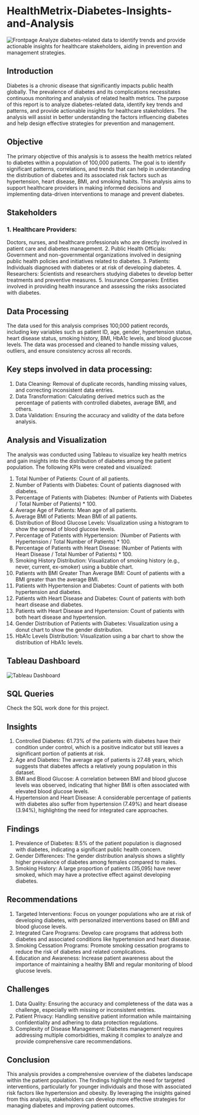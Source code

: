 # HealthMetrix-Diabetes-Insights-and-Analysis
![Frontpage](https://github.com/user-attachments/assets/bdbc10a0-fea9-4833-843c-62b5539a1d5f)
Analyze diabetes-related data to identify trends and provide actionable insights for healthcare stakeholders, aiding in prevention and management strategies.

## Introduction

Diabetes is a chronic disease that significantly impacts public health globally. The prevalence of diabetes and its complications necessitates continuous monitoring and analysis of related health metrics. The purpose of this report is to analyze diabetes-related data, identify key trends and patterns, and provide actionable insights for healthcare stakeholders. The analysis will assist in better understanding the factors influencing diabetes and help design effective strategies for prevention and management.

## Objective

The primary objective of this analysis is to assess the health metrics related to diabetes within a population of 100,000 patients. The goal is to identify significant patterns, correlations, and trends that can help in understanding the distribution of diabetes and its associated risk factors such as hypertension, heart disease, BMI, and smoking habits. This analysis aims to support healthcare providers in making informed decisions and implementing data-driven interventions to manage and prevent diabetes.

## Stakeholders

### 1. Healthcare Providers: 
Doctors, nurses, and healthcare professionals who are directly involved in patient care and diabetes management.
2. Public Health Officials: Government and non-governmental organizations involved in designing public health policies and initiatives related to diabetes.
3. Patients: Individuals diagnosed with diabetes or at risk of developing diabetes.
4. Researchers: Scientists and researchers studying diabetes to develop better treatments and preventive measures.
5. Insurance Companies: Entities involved in providing health insurance and assessing the risks associated with diabetes.

## Data Processing

The data used for this analysis comprises 100,000 patient records, including key variables such as patient ID, age, gender, hypertension status, heart disease status, smoking history, BMI, HbA1c levels, and blood glucose levels. The data was processed and cleaned to handle missing values, outliers, and ensure consistency across all records.

## Key steps involved in data processing:

1. Data Cleaning: Removal of duplicate records, handling missing values, and correcting inconsistent data entries.
2. Data Transformation: Calculating derived metrics such as the percentage of patients with controlled diabetes, average BMI, and others.
3. Data Validation: Ensuring the accuracy and validity of the data before analysis.

## Analysis and Visualization

The analysis was conducted using Tableau to visualize key health metrics and gain insights into the distribution of diabetes among the patient population. The following KPIs were created and visualized:

1. Total Number of Patients: Count of all patients.
2. Number of Patients with Diabetes: Count of patients diagnosed with diabetes.
3. Percentage of Patients with Diabetes: (Number of Patients with Diabetes / Total Number of Patients) * 100.
4. Average Age of Patients: Mean age of all patients.
5. Average BMI of Patients: Mean BMI of all patients.
6. Distribution of Blood Glucose Levels: Visualization using a histogram to show the spread of blood glucose levels.
7. Percentage of Patients with Hypertension: (Number of Patients with Hypertension / Total Number of Patients) * 100.
8. Percentage of Patients with Heart Disease: (Number of Patients with Heart Disease / Total Number of Patients) * 100.
9. Smoking History Distribution: Visualization of smoking history (e.g., never, current, ex-smoker) using a bubble chart.
10. Patients with BMI Greater Than Average BMI: Count of patients with a BMI greater than the average BMI.
11. Patients with Hypertension and Diabetes: Count of patients with both hypertension and diabetes.
12. Patients with Heart Disease and Diabetes: Count of patients with both heart disease and diabetes.
13. Patients with Heart Disease and Hypertension: Count of patients with both heart disease and hypertension.
14. Gender Distribution of Patients with Diabetes: Visualization using a donut chart to show the gender distribution.
15. HbA1c Levels Distribution: Visualization using a bar chart to show the distribution of HbA1c levels.

## Tableau Dashboard
   
![Tableau Dashboard](https://github.com/user-attachments/assets/2cff11f6-f50c-4c79-81cd-ed4412070b04)

## SQL Queries
Check the SQL work done for this project.

## Insights

1. Controlled Diabetes: 61.73% of the patients with diabetes have their condition under control, which is a positive indicator but still leaves a significant portion of patients at risk.
2. Age and Diabetes: The average age of patients is 27.48 years, which suggests that diabetes affects a relatively young population in this dataset.
3. BMI and Blood Glucose: A correlation between BMI and blood glucose levels was observed, indicating that higher BMI is often associated with elevated blood glucose levels.
4. Hypertension and Heart Disease: A considerable percentage of patients with diabetes also suffer from hypertension (7.49%) and heart disease (3.94%), highlighting the need for integrated care approaches.

## Findings

1. Prevalence of Diabetes: 8.5% of the patient population is diagnosed with diabetes, indicating a significant public health concern.
2. Gender Differences: The gender distribution analysis shows a slightly higher prevalence of diabetes among females compared to males.
3. Smoking History: A large proportion of patients (35,095) have never smoked, which may have a protective effect against developing diabetes.

## Recommendations

1. Targeted Interventions: Focus on younger populations who are at risk of developing diabetes, with personalized interventions based on BMI and blood glucose levels.
2. Integrated Care Programs: Develop care programs that address both diabetes and associated conditions like hypertension and heart disease.
3. Smoking Cessation Programs: Promote smoking cessation programs to reduce the risk of diabetes and related complications.
4. Education and Awareness: Increase patient awareness about the importance of maintaining a healthy BMI and regular monitoring of blood glucose levels.

## Challenges

1. Data Quality: Ensuring the accuracy and completeness of the data was a challenge, especially with missing or inconsistent entries.
2. Patient Privacy: Handling sensitive patient information while maintaining confidentiality and adhering to data protection regulations.
3. Complexity of Disease Management: Diabetes management requires addressing multiple comorbidities, making it complex to analyze and provide comprehensive care recommendations.

## Conclusion

This analysis provides a comprehensive overview of the diabetes landscape within the patient population. The findings highlight the need for targeted interventions, particularly for younger individuals and those with associated risk factors like hypertension and obesity. By leveraging the insights gained from this analysis, stakeholders can develop more effective strategies for managing diabetes and improving patient outcomes.
